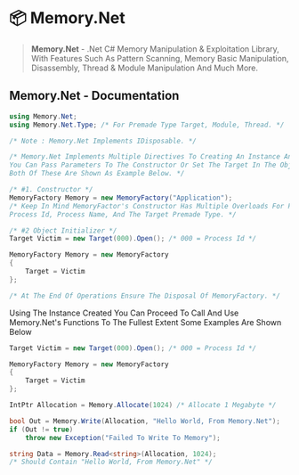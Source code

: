 # 📦 Memory.Net
> **Memory.Net** - .Net C# Memory Manipulation & Exploitation Library, With Features Such As Pattern Scanning, Memory Basic Manipulation, Disassembly, Thread & Module Manipulation And Much More.

**Memory.Net** - Documentation
--
```cs
using Memory.Net;
using Memory.Net.Type; /* For Premade Type Target, Module, Thread. */

/* Note : Memory.Net Implements IDisposable. */

/* Memory.Net Implements Multiple Directives To Creating An Instance And Using It 
You Can Pass Parameters To The Constructor Or Set The Target In The Object Initializer 
Both Of These Are Shown As Example Below. */

/* #1. Constructor */
MemoryFactory Memory = new MemoryFactory("Application"); 
/* Keep In Mind MemoryFactor's Constructor Has Multiple Overloads For Process, 
Process Id, Process Name, And The Target Premade Type. */

/* #2 Object Initializer */
Target Victim = new Target(000).Open(); /* 000 = Process Id */

MemoryFactory Memory = new MemoryFactory
{
	Target = Victim
};

/* At The End Of Operations Ensure The Disposal Of MemoryFactory. */
```
Using The Instance Created You Can Proceed To Call And Use Memory.Net's Functions To The Fullest Extent Some Examples Are Shown Below
```cs
Target Victim = new Target(000).Open(); /* 000 = Process Id */

MemoryFactory Memory = new MemoryFactory
{
	Target = Victim
};

IntPtr Allocation = Memory.Allocate(1024) /* Allocate 1 Megabyte */

bool Out = Memory.Write(Allocation, "Hello World, From Memory.Net");
if (Out != true)
	throw new Exception("Failed To Write To Memory");

string Data = Memory.Read<string>(Allocation, 1024);
/* Should Contain "Hello World, From Memory.Net" */
```